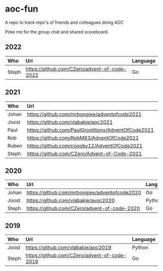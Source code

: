 # aoc-fun

A repo to track repo's of friends and colleagues doing AOC

Poke me for the group chat and shared scoreboard.

## 2022

| Who   | Url                                          | Language |
|:------|:---------------------------------------------|:---------|
| Steph | https://github.com/CZero/advent-of-code-2022 | Go       |

## 2021

| Who   | Url                                                 | Language |
|:------|:----------------------------------------------------|:---------|
| Johan | https://github.com/mrboogiee/adventofcode2021       | Go       |
| Joost | https://github.com/vlabakje/aoc2021                 | Python   |
| Paul  | https://github.com/PaulGrootIlionx/AdventOfCode2021 | SQL      |
| Rob   | https://github.com/RobM83/AdventOfCode2021          | Go       |
| Ruben | https://github.com/coooby12/AdventOfCode2021        | Python   |
| Steph | https://github.com/CZero/Advent-of-Code-2021        | Go       |

## 2020

| Who   | Url                                           | Language |
|:------|:----------------------------------------------|:---------|
| Johan | https://github.com/mrboogiee/adventofcode2020 | Go       |
| Joost | https://github.com/vlabakje/avoc2020          | Python   |
| Steph | https://github.com/CZero/advent-of-code-2020  | Go       |

## 2019

| Who   | Url                                          | Language |
|:------|:---------------------------------------------|:---------|
| Joost | https://github.com/vlabakje/aoc2019          | Python   |
| Steph | https://github.com/CZero/advent-of-code-2019 | Go       |